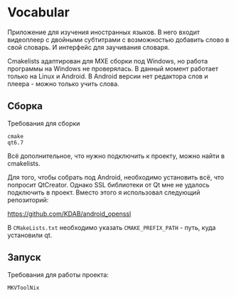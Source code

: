 # Vocabular

Приложение для изучения иностранных языков. В него входит видеоплеер с двойными субтитрами с возможностью добавить слово в свой словарь. И интерфейс для заучивания словаря.

Cmakelists адаптирован для MXE сборки под Windows, но работа программы на Windows не проверялась. В данный момент работает только на Linux и Android. В Android версии нет редактора слов и плеера - можно только учить слова.

## Сборка
Требования для сборки
```
cmake
qt6.7
```
Всё дополнительное, что нужно подключить к проекту, можно найти в cmakelists.

Для того, чтобы собрать под Android, необходимо установить всё, что попросит QtCreator. Однако SSL библиотеки от Qt мне не удалось подключить в проект. Вместо этого я использовал следующий репозиторий:

https://github.com/KDAB/android_openssl

В `CMakeLists.txt` необходимо указать `CMAKE_PREFIX_PATH` - путь, куда установили qt.

## Запуск
Требования для работы проекта:
```
MKVToolNix
```
